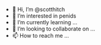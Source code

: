 - 👋 Hi, I’m @scotthitch
- 👀 I’m interested in penids
- 🌱 I’m currently learning ...
- 💞️ I’m looking to collaborate on ...
- 📫 How to reach me ...

<!---
scotthitch/scotthitch is a ✨ special ✨ repository because its `README.md` (this file) appears on your GitHub profile.
You can click the Preview link to take a look at your changes.
--->
